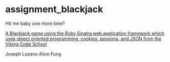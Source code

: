 # assignment_blackjack
Hit me baby one more time?

[A Blackjack game using the Ruby Sinatra web application framework which uses object oriented programming, cookies, sessions, and JSON from the Viking Code School](http://www.vikingcodeschool.com)


Joseph Lozano
Alice Fung